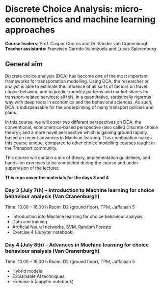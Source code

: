 # Discrete Choice Analysis: micro-econometrics and machine learning approaches

**Course leaders:** Prof. Caspar Chorus and Dr. Sander van Cranenburgh
**Teacher assistants:** Francisco Garrido-Valenzuela and Lucas Spierenburg

## General aim
Discrete choice analysis (DCA) has become one of the most important frameworks for transportation modelling. Using DCA, the researcher or analyst is able to estimate the influence of all sorts of factors on travel choice behavior, and to predict mobility patterns and market shares for transport-related services; all this, in a quantitative, statistically rigorous way with deep roots in economics and the behavioral sciences. As such, DCA is indispensable for the underpinning of many transport policies and plans.

In this course, we will cover two different perspectives on DCA: the conventional, econometrics-based perspective (also called Discrete choice theory); and a more novel perspective which is gaining ground rapidly, based on recent advances in Machine learning. This combination makes this course unique, compared to other choice modelling courses taught in the Transport community.

This course will contain a mix of theory, implementation guidelines, and hands-on exercises to be completed during the course and under supervision of the lecturer.

**This repo cover the materials for the days 3 and 4**

### Day 3 (July 7th) – Introduction to Machine learning for choice behaviour analysis (Van Cranenburgh)
Time: 10.00 – 16.00 h
Room: D2 (ground floor), TPM, Jaffalaan 5
- Introduction into Machine learning for choice behaviour analysis
- Data and training
- Artificial Neural networks, SVM, Random Forests
- Exercise 4 (Jupyter notebook)


### Day 4 (July 8th) – Advances in Machine learning for choice behaviour analysis (Van Cranenburgh)
Time: 10.00 – 16.00 h
Room: D2 (ground floor), TPM, Jaffalaan 5
- Hybrid models
- Explainable AI techniques
- Exercise 5 (Jupyter notebook)
